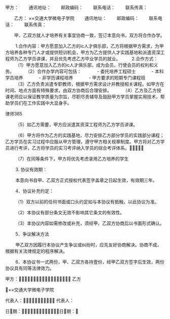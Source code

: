 
 甲方： 
　　通讯地址：
　　邮政编码：
　　联系电话：
　　联系传真：

　　乙方： ××交通大学微电子学院
　　通讯地址：
　　邮政编码：
　　联系电话：
　　联系传真：

　　甲、乙双方就人才培养有关事宜协商一致，签订本意向书，双方将合作办学。

　　 1.合作内容：甲方愿意加入乙方的ic人才俱乐部，乙方将根据甲方需求，为甲方培养各种专门人才或提供短训机会，甲方为乙方提供人才实践基地和派遣资深工程师为乙方学员讲课，并且优先考虑乙方毕业学员的就业。
　　 2.合作方式： 
　　 （1）甲方愿意加入乙方的ic人才俱乐部，成为会员，行使会员的权利和义务。
　　 （2）合作办学内容可包括：
　　　 - 委托培养工程硕士
　　 　- 本科学员培养
　　 　- 非学历课程培养
　　　 - 甲方要求的短期专门课程班
　　 （3）乙方负责派遣专职教师，根据甲方需求设计并教授相关课程。如甲方在时间、地点方面有特殊要求，由双方协商后合理安排。
　　 （4）乙方及乙方授课老师应以保证教学质量为宗旨，尽职尽责辅导及鼓励甲方学员掌握实用技术，帮助学员们在工作实践中大显身手。




 
律师365






　　 （5）如乙方需要，甲方应派遣其资深工程师为乙方学员讲课。

　　 （6）甲方将作为乙方的实践基地，尽力安排乙方部分学员的实践部分课程；乙方学员在实习过程中应服从甲方管理，遵守甲方相关规章制度。甲方将对乙方学员进行考评，乙方将学员的实习考评纳入学员的综合考评体系。

　　 （7）在同等条件下，甲方将优先考虑录用乙方培养的学生

　　 3. 协议有效期：

　　 本意向书自甲、乙双方正式授权代表签字盖章之日起生效，有效期三年。

　　 4．协议补充约定：

　　 （1）双方以前的任何书面或口头约定如与本协议有抵触，以此协议为准。

　　 （2）本协议有部分条文无效不影响其它条文的有效性。

　　 （3）本协议内容如需修改或补充，须经甲、乙双方协商后以书面形式确认。

　　 5．争议解决方法

　　 甲乙双方因履行本协议产生争议或纠纷时，应先友好协商解决。协商不成，根据有关法律规定的程序解决。

　　 6．本协议书一式两份，甲、乙双方各持壹份，经甲乙双方签字后生效，两份协议具有同等法律效力。















甲方： 乙方

××交通大学微电子学院



代表人： 代表人：



日期：日期： 


 

 
 
 
 
 
  


  
 

  


  


  
 
 
 
 

